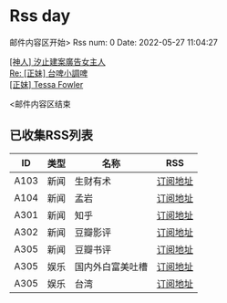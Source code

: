 # Rss day

邮件内容区开始>
Rss num: 0  Date: 2022-05-27 11:04:27 <br/>

<a href='https://www.ptt.cc/bbs/Beauty/M.1653612151.A.C0E.html'>[神人] 汐止建案廣告女主人</a><br/>
<a href='https://www.ptt.cc/bbs/Beauty/M.1653611750.A.729.html'>Re: [正妹] 台啤小調啤</a><br/>
<a href='https://www.ptt.cc/bbs/Beauty/M.1653611106.A.C63.html'>[正妹] Tessa Fowler</a><br/>


<邮件内容区结束

## 已收集RSS列表

| ID | 类型 | 名称  | RSS  |
| -- | -- | -- | -- | 
| A103  | 新闻 | 生财有术 | [订阅地址](https://scys.info/feed) |
| A104  | 新闻 | 孟岩  | [订阅地址](https://feedpress.me/wx-dreamytalks) |
| A301  | 新闻 | 知乎 | [订阅地址](https://www.zhihu.com/rss) |
| A302  | 新闻 | 豆瓣影评 | [订阅地址](https://www.douban.com/feed/review/movie) |
| A305  | 新闻 | 豆瓣书评 | [订阅地址](https://www.douban.com/feed/review/book) |
| A305  | 娱乐 | 国内外白富美吐槽 | [订阅地址](http://rsshub.v2fy.com:1200/weibo/user/5323541229) |
| A305  | 娱乐 | 台湾 | [订阅地址](https://www.ptt.cc/atom/beauty.xml) |
